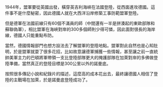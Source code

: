 1944年，盟軍要從英國出發，橫穿英吉利海峽在法國登陸，從西面進攻德國。這件事不是什麼秘密，因此德國人就在大西洋沿岸修築工事防範盟軍登陸。

但是德軍在法國前線只有60個不滿員的師（中間還有一半是拼湊起的東歐部隊和蘇聯偽軍），相比盟軍在海峽對岸的300多個師則少得可憐，因此面對很長的海岸線，德國人只能重點布防。

當然，德國情報部門也想方設法去了解盟軍的登陸地點。盟軍對此自然也是心知肚明，於是盟軍就耍了很多花招，比如故意讓德軍捕獲一些情報，甚至讓之前一直統帥美軍主力的巴頓將軍帶領一支比登陸部隊更大的掩護部隊在加萊對岸的多佛做登陸準備，當然真正的登陸目標是300公里以外的諾曼底。

按照很多傳記小說和紀錄片的描述，這麼高的成本花出去，最終讓德國人相信了登陸的主戰場在加萊，於是諾曼底登陸成功了。